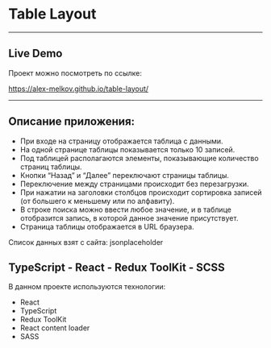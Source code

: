 # Table Layout

---

## Live Demo

Проект можно посмотреть по ссылке:

https://alex-melkov.github.io/table-layout/

---

## Описание приложения:

- При входе на страницу отображается таблица с данными.
- На одной странице таблицы показывается только 10 записей.
- Под таблицей располагаются элементы, показывающие количество страниц таблицы.
- Кнопки “Назад” и “Далее” переключают страницы таблицы.
- Переключение между страницами происходит без перезагрузки.
- При нажатии на заголовки столбцов происходит сортировка записей (от большего к меньшему или по
  алфавиту).
- В строке поиска можно ввести любое значение, и в таблице отобразится запись, в которой данное значение
  присутствует.
- Страница таблицы отображается в URL браузера.

Список данных взят с сайта: jsonplaceholder

## TypeScript - React - Redux ToolKit - SCSS

В данном проекте используются технологии:

- React
- TypeScript
- Redux ToolKit
- React content loader
- SASS
